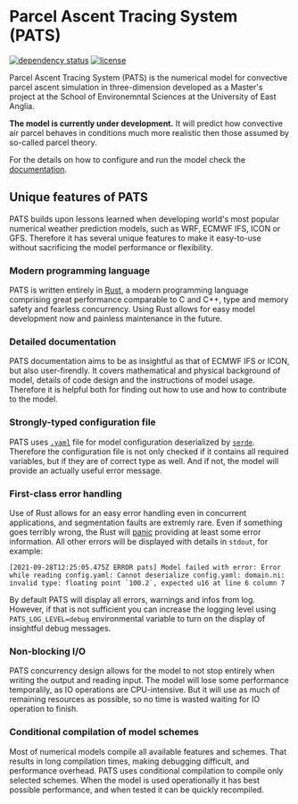 # Parcel Ascent Tracing System (PATS)

[![dependency status](https://deps.rs/repo/github/Quba1/PATS/status.svg)](https://deps.rs/repo/github/Quba1/PATS)
[![license](https://img.shields.io/github/license/Quba1/PATS)](https://choosealicense.com/licenses/gpl-3.0/)

Parcel Ascent Tracing System (PATS) is the numerical model for convective parcel ascent simulation in three-dimension developed as a Master's project at the School of Environemntal Sciences at the University of East Anglia.

**The model is currently under development.** It will predict how convective air parcel behaves in conditions much more realistic then those assumed by so-called parcel theory.

For the details on how to configure and run the model check the [documentation](https://quba1.github.io/PATS/).

## Unique features of PATS

PATS builds upon lessons learned when developing world's most popular numerical weather prediction models, such as WRF, ECMWF IFS, ICON or GFS. Therefore it has several unique features to make it easy-to-use without sacrificing the model performance or flexibility.

### Modern programming language

PATS is written entirely in [Rust](https://www.rust-lang.org/), a modern programming language comprising great performance comparable to C and C++, type and memory safety and fearless concurrency. Using Rust allows for easy model development now and painless maintenance in the future.

### Detailed documentation

PATS documentation aims to be as insightful as that of ECMWF IFS or ICON, but also user-firendly. It covers mathematical and physical background of model, details of code design and the instructions of model usage. Therefore it is helpful both for finding out how to use and how to contribute to the model.

### Strongly-typed configuration file

PATS uses [`.yaml`](https://en.wikipedia.org/wiki/YAML) file for model configuration deserialized by [`serde`](https://serde.rs/). Therefore the configuration file is not only checked if it contains all required variables, but if they are of correct type as well. And if not, the model will provide an actually useful error message.

### First-class error handling

Use of Rust allows for an easy error handling even in concurrent applications, and segmentation faults are extremly rare. Even if something goes terribly wrong, the Rust will [panic](https://doc.rust-lang.org/book/ch09-01-unrecoverable-errors-with-panic.html) providing at least some error information. All other errors will be displayed with details in `stdout`, for example:

```text
[2021-09-28T12:25:05.475Z ERROR pats] Model failed with error: Error while reading config.yaml: Cannot deserialize config.yaml: domain.ni: invalid type: floating point `100.2`, expected u16 at line 6 column 7
```

By default PATS will display all errors, warnings and infos from log. However, if that is not sufficient you can increase the logging level using `PATS_LOG_LEVEL=debug` environmental variable to turn on the display of insightful debug messages.

### Non-blocking I/O

PATS concurrency design allows for the model to not stop entirely when writing the output and reading input. The model  will lose some performance temporalily, as IO operations are CPU-intensive. But it will use as much of remaining resources as possible, so no time is wasted waiting for IO operation to finish.

### Conditional compilation of model schemes

Most of numerical models compile all available features and schemes. That results in long compilation times, making debugging difficult, and performance overhead. PATS uses conditional compilation to compile only selected schemes. When the model is used operationally it has best possible performance, and when tested it can be quickly recompiled.
